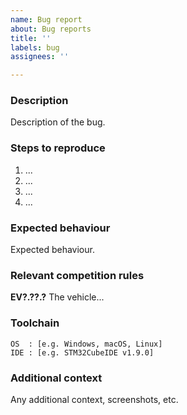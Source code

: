 ```yaml
---
name: Bug report
about: Bug reports
title: ''
labels: bug
assignees: ''

---
```


### Description
Description of the bug.

### Steps to reproduce
1. ...
2. ...
3. ...
4. ...

### Expected behaviour
Expected behaviour.

### Relevant competition rules
**EV?.??.?** The vehicle...

### Toolchain
```
OS  : [e.g. Windows, macOS, Linux]
IDE : [e.g. STM32CubeIDE v1.9.0]
```

### Additional context
Any additional context, screenshots, etc.

